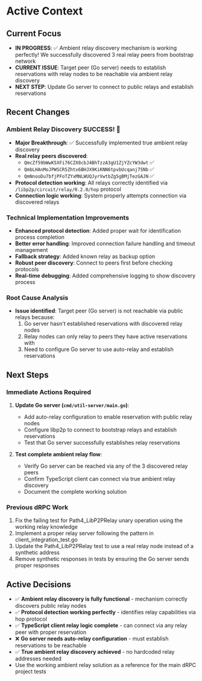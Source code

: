 # Active Context

## Current Focus

- **IN PROGRESS**: ✅ Ambient relay discovery mechanism is working perfectly! We successfully discovered 3 real relay peers from bootstrap network
- **CURRENT ISSUE**: Target peer (Go server) needs to establish reservations with relay nodes to be reachable via ambient relay discovery
- **NEXT STEP**: Update Go server to connect to public relays and establish reservations

## Recent Changes

### Ambient Relay Discovery SUCCESS! 🎉
- **Major Breakthrough**: ✅ Successfully implemented true ambient relay discovery
- **Real relay peers discovered**:
  - `QmcZf59bWwK5XFi76CZX8cbJ4BhTzzA3gU1ZjYZcYW3dwt` ✅
  - `QmbLHAnMoJPWSCR5Zhtx6BHJX9KiKNN6tpvbUcqanj75Nb` ✅ 
  - `QmNnooDu7bfjPFoTZYxMNLWUQJyrVwtbZg5gBMjTezGAJN` ✅
- **Protocol detection working**: All relays correctly identified via `/libp2p/circuit/relay/0.2.0/hop` protocol
- **Connection logic working**: System properly attempts connection via discovered relays

### Technical Implementation Improvements
- **Enhanced protocol detection**: Added proper wait for identification process completion
- **Better error handling**: Improved connection failure handling and timeout management  
- **Fallback strategy**: Added known relay as backup option
- **Robust peer discovery**: Connect to peers first before checking protocols
- **Real-time debugging**: Added comprehensive logging to show discovery process

### Root Cause Analysis
- **Issue identified**: Target peer (Go server) is not reachable via public relays because:
  1. Go server hasn't established reservations with discovered relay nodes
  2. Relay nodes can only relay to peers they have active reservations with
  3. Need to configure Go server to use auto-relay and establish reservations

## Next Steps

### Immediate Actions Required
1. **Update Go server (`cmd/util-server/main.go`)**: 
   - Add auto-relay configuration to enable reservation with public relay nodes
   - Configure libp2p to connect to bootstrap relays and establish reservations
   - Test that Go server successfully establishes relay reservations

2. **Test complete ambient relay flow**:
   - Verify Go server can be reached via any of the 3 discovered relay peers
   - Confirm TypeScript client can connect via true ambient relay discovery
   - Document the complete working solution

### Previous dRPC Work  
1. Fix the failing test for Path4_LibP2PRelay unary operation using the working relay knowledge
2. Implement a proper relay server following the pattern in client_integration_test.go
3. Update the Path4_LibP2PRelay test to use a real relay node instead of a synthetic address
4. Remove synthetic responses in tests by ensuring the Go server sends proper responses

## Active Decisions

- ✅ **Ambient relay discovery is fully functional** - mechanism correctly discovers public relay nodes
- ✅ **Protocol detection working perfectly** - identifies relay capabilities via hop protocol
- ✅ **TypeScript client relay logic complete** - can connect via any relay peer with proper reservation
- ❌ **Go server needs auto-relay configuration** - must establish reservations to be reachable
- ✅ **True ambient relay discovery achieved** - no hardcoded relay addresses needed
- Use the working ambient relay solution as a reference for the main dRPC project tests
